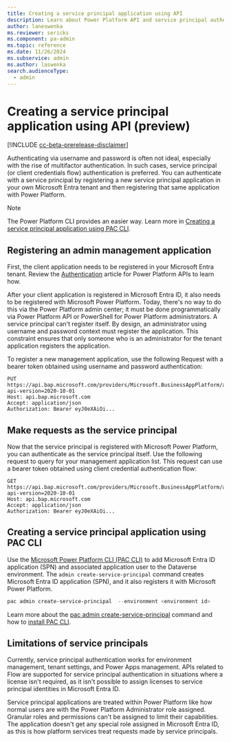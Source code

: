 ```yaml
---
title: Creating a service principal application using API
description: Learn about Power Platform API and service principal authentication.
author: laneswenka
ms.reviewer: sericks
ms.component: pa-admin
ms.topic: reference
ms.date: 11/26/2024
ms.subservice: admin
ms.author: laswenka
search.audienceType: 
  - admin
---
```


# Creating a service principal application using API (preview) 

[!INCLUDE [cc-beta-prerelease-disclaimer](../includes/cc-beta-prerelease-disclaimer.md)]

Authenticating via username and password is often not ideal, especially with the rise of multifactor authentication. In such cases, service principal (or client credentials flow) authentication is preferred. You can authenticate with a service principal by registering a new service principal application in your own Microsoft Entra tenant and then registering that same application with Power Platform.

> [!NOTE]
> The Power Platform CLI provides an easier way. Learn more in [Creating a service principal application using PAC CLI](#creating-a-service-principal-application-using-pac-cli).

## Registering an admin management application

First, the client application needs to be registered in your Microsoft Entra tenant. Review the [Authentication](programmability-authentication.md) article for Power Platform APIs to learn how.

After your client application is registered in Microsoft Entra ID, it also needs to be registered with Microsoft Power Platform. Today, there's no way to do this via the Power Platform admin center; it must be done programmatically via Power Platform API or PowerShell for Power Platform administrators. A service principal can't register itself. By design, an administrator using username and password context must register the application. This constraint ensures that only someone who is an administrator for the tenant application registers the application.

To register a new management application, use the following Request with a bearer token obtained using username and password authentication:

```HTTP
PUT https://api.bap.microsoft.com/providers/Microsoft.BusinessAppPlatform/adminApplications/{CLIENT_ID_FROM_AZURE_APP}?api-version=2020-10-01
Host: api.bap.microsoft.com
Accept: application/json
Authorization: Bearer eyJ0eXAiOi...
```

## Make requests as the service principal

Now that the service principal is registered with Microsoft Power Platform, you can authenticate as the service principal itself. Use the following request to query for your management application list. This request can use a bearer token obtained using client credential authentication flow:

```HTTP
GET https://api.bap.microsoft.com/providers/Microsoft.BusinessAppPlatform/adminApplications?api-version=2020-10-01
Host: api.bap.microsoft.com
Accept: application/json
Authorization: Bearer eyJ0eXAiOi...
```

## Creating a service principal application using PAC CLI

Use the [Microsoft Power Platform CLI (PAC CLI)](../developer/cli/introduction.md) to add Microsoft Entra ID application (SPN) and associated application user to the Dataverse environment. The `admin create-service-principal` command creates Microsoft Entra ID application (SPN), and it also registers it with Microsoft Power Platform.

```PowerShell
pac admin create-service-principal  --environment <environment id>
```

Learn more about the [pac admin create-service-principal](../developer/cli/reference/admin.md#pac-admin-create-service-principal) command and how to [install PAC CLI](../developer/cli/introduction.md#install-microsoft-power-platform-cli).

## Limitations of service principals

Currently, service principal authentication works for environment management, tenant settings, and Power Apps management. APIs related to Flow are supported for service principal authentication in situations where a license isn't required, as it isn't possible to assign licenses to service principal identities in Microsoft Entra ID.

Service principal applications are treated within Power Platform like how normal users are with the Power Platform Administrator role assigned. Granular roles and permissions can't be assigned to limit their capabilities. The application doesn't get any special role assigned in Microsoft Entra ID, as this is how platform services treat requests made by service principals.
